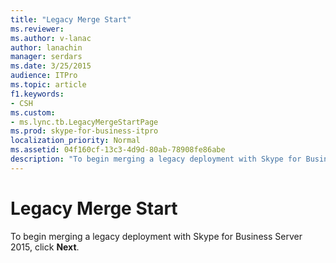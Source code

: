 ```yaml
---
title: "Legacy Merge Start"
ms.reviewer: 
ms.author: v-lanac
author: lanachin
manager: serdars
ms.date: 3/25/2015
audience: ITPro
ms.topic: article
f1.keywords:
- CSH
ms.custom:
- ms.lync.tb.LegacyMergeStartPage
ms.prod: skype-for-business-itpro
localization_priority: Normal
ms.assetid: 04f160cf-13c3-4d9d-80ab-78908fe86abe
description: "To begin merging a legacy deployment with Skype for Business Server 2015, click Next."
---
```


# Legacy Merge Start
 
To begin merging a legacy deployment with Skype for Business Server 2015, click **Next**. 
